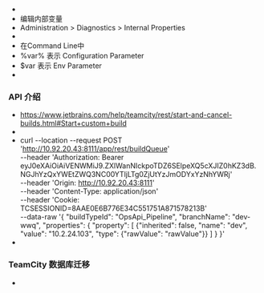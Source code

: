 -
- 编辑内部变量
- Administration > Diagnostics > Internal Properties
-
- 在Command Line中
- %var% 表示 Configuration Parameter
- $var 表示 Env Parameter
-
### API 介绍
- https://www.jetbrains.com/help/teamcity/rest/start-and-cancel-builds.html#Start+custom+build
-
- curl --location --request POST 'http://10.92.20.43:8111/app/rest/buildQueue' \
  --header 'Authorization: Bearer eyJ0eXAiOiAiVENWMiJ9.ZXlWanNIckpoTDZ6SElpeXQ5cXJIZ0hKZ3dB.NGJhYzQxYWEtZWQ3NC00YTljLTg0ZjUtYzJmODYxYzNhYWRj' \
  --header 'Origin: http://10.92.20.43:8111' \
  --header 'Content-Type: application/json' \
  --header 'Cookie: TCSESSIONID=8AAE0E6B776E34C551751A871578213B' \
  --data-raw '{
      "buildTypeId": "OpsApi_Pipeline",
      "branchName": "dev-wwq",
      "properties": {
          "property": [
              {"inherited": false, "name": "dev", "value": "10.2.24.103", "type": {"rawValue": "rawValue"}}
          ]
      }
  }'
-
### TeamCity 数据库迁移
-